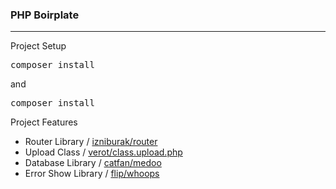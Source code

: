 <h3>PHP Boirplate</h3>
<hr>

Project Setup

<pre>
composer install
</pre>
and
<pre>
composer install
</pre>

Project Features

- Router Library / <a href="https://github.com/izniburak/php-router">izniburak/router</a>
- Upload Class / <a href="https://github.com/verot/class.upload.php">verot/class.upload.php</a>
- Database Library / <a href="https://github.com/catfan/Medoo">catfan/medoo</a>
- Error Show Library / <a href="https://github.com/filp/whoops">flip/whoops</a>
